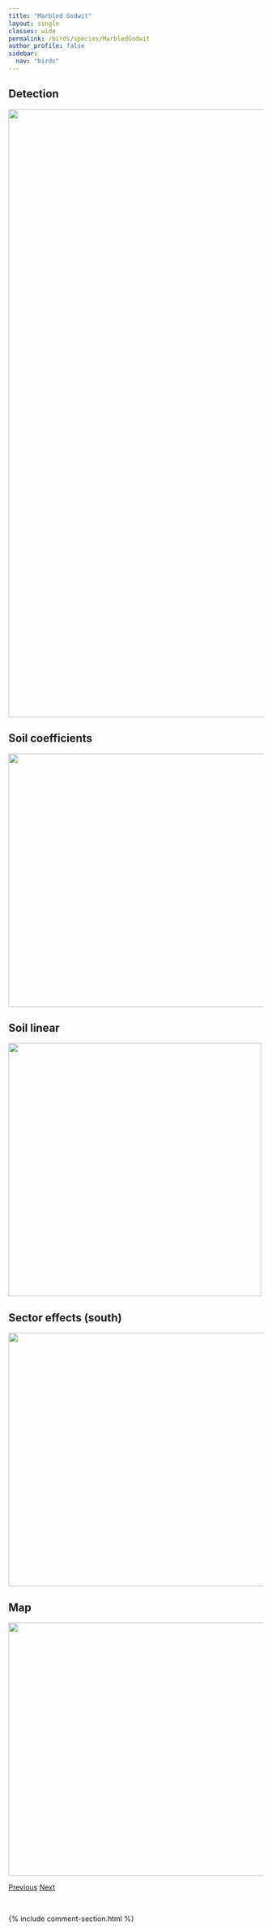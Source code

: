 ```yaml
---
title: "Marbled Godwit"
layout: single
classes: wide
permalink: /birds/species/MarbledGodwit
author_profile: false
sidebar:
  nav: "birds"
---
```


<h2>Detection</h2>

<a href="https://drive.google.com/uc?export=view&id=1Un2s_ICyL8PRFFNsHhTARsjzWU8_wEHx">
<img src="https://drive.google.com/uc?export=view&id=1Un2s_ICyL8PRFFNsHhTARsjzWU8_wEHx" height = "1200" width = "800">
</a>

<h2>Soil coefficients</h2>

<a href="https://drive.google.com/uc?export=view&id=16de2fk8vv3NCwyIDSQDV-xh9FDoXort1">
<img src="https://drive.google.com/uc?export=view&id=16de2fk8vv3NCwyIDSQDV-xh9FDoXort1" height = "500" width = "1000">
</a>

<h2>Soil linear</h2>

<a href="https://drive.google.com/uc?export=view&id=1KB8_Chcey6JDmsEq0vj8A48-nDKP-WtN">
<img src="https://drive.google.com/uc?export=view&id=1KB8_Chcey6JDmsEq0vj8A48-nDKP-WtN" height = "500" width = "500">
</a>

<h2>Sector effects (south)</h2>

<a href="https://drive.google.com/uc?export=view&id=18PepUA6eqOHQH9pqGhF44TtXeE_K5SUw">
<img src="https://drive.google.com/uc?export=view&id=18PepUA6eqOHQH9pqGhF44TtXeE_K5SUw" height = "500" width = "1000">
</a>

<h2>Map</h2>

<a href="https://drive.google.com/uc?export=view&id=1iq3ummuGyHe9xjjvptRLcP3csf6JATI4">
<img src="https://drive.google.com/uc?export=view&id=1iq3ummuGyHe9xjjvptRLcP3csf6JATI4" height = "500" width = "1500">
</a>

<a href="/DevelopmentWebsite/birds/species/LoggerheadShrike" class="pagination--pager" title="Loggerhead Shrike">Previous</a> <a href="/DevelopmentWebsite/birds/species/Mallard" class="pagination--pager" title="Mallard">Next</a>

<p>&nbsp;</p>

{% include comment-section.html %}
